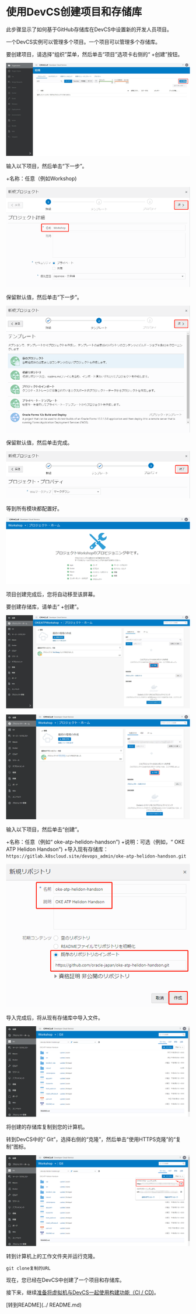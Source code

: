 使用DevCS创建项目和存储库
=========

此步骤显示了如何基于GitHub存储库在DevCS中设置新的开发人员项目。

一个DevCS实例可以管理多个项目。一个项目可以管理多个存储库。

要创建项目，请选择“组织”菜单，然后单击“项目”选项卡右侧的“ +创建”按钮。

![](images/1070.jpg)

输入以下项目，然后单击“下一步”。

+名称：任意（例如Workshop)

![](images/1080.jpg)

保留默认值，然后单击“下一步”。

![](images/1090.jpg)

保留默认值，然后单击完成。

![](images/1100.jpg)

等到所有模块都配置好。

![](images/1110.jpg)

项目创建完成后，您将自动移至该屏幕。

要创建存储库，请单击“ +创建”。

![](images/1120.jpg)

![](images/1115.jpg)

输入以下项目，然后单击“创建”。

+名称：任意（例如“ oke-atp-helidon-handson”)
+说明：可选（例如，“ OKE ATP Helidon Handson”)
+导入现有存储库：`https://gitlab.k8scloud.site/devops_admin/oke-atp-helidon-handson.git`

![](images/1130.jpg)

导入完成后，将从现有存储库中导入文件。

![](images/1140.jpg)

将创建的存储库复制到您的计算机。

转到DevCS中的“ Git”，选择右侧的“克隆”，然后单击“使用HTTPS克隆”的“复制”图标。

![](images/1145.jpg)

转到计算机上的工作文件夹并运行克隆。

```
git clone复制的URL
```

现在，您已经在DevCS中创建了一个项目和存储库。

接下来，继续[准备将虚拟机与DevCS一起使用构建功能（CI / CD)](WorkshopGuide400CreateVirtualMachine.md)。

[转到README](../ README.md)

